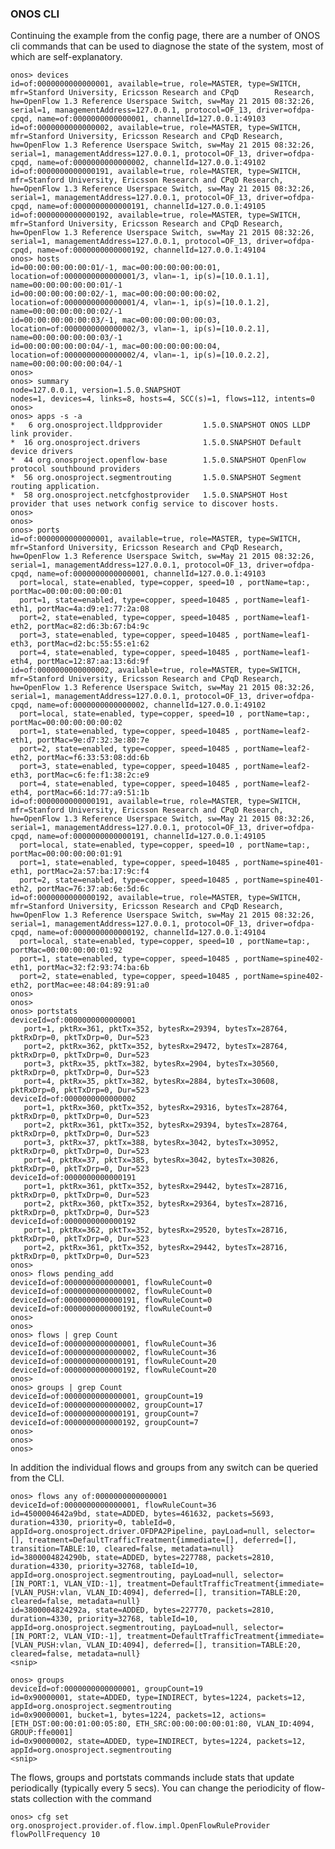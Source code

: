 ### ONOS CLI

Continuing the example from the config page, there are a number of ONOS cli commands that can be used to diagnose the state of the system, most of which are self-explanatory.

    onos> devices
    id=of:0000000000000001, available=true, role=MASTER, type=SWITCH, mfr=Stanford University, Ericsson Research and CPqD        Research, hw=OpenFlow 1.3 Reference Userspace Switch, sw=May 21 2015 08:32:26, serial=1, managementAddress=127.0.0.1, protocol=OF_13, driver=ofdpa-cpqd, name=of:0000000000000001, channelId=127.0.0.1:49103
    id=of:0000000000000002, available=true, role=MASTER, type=SWITCH, mfr=Stanford University, Ericsson Research and CPqD Research, hw=OpenFlow 1.3 Reference Userspace Switch, sw=May 21 2015 08:32:26, serial=1, managementAddress=127.0.0.1, protocol=OF_13, driver=ofdpa-cpqd, name=of:0000000000000002, channelId=127.0.0.1:49102
    id=of:0000000000000191, available=true, role=MASTER, type=SWITCH, mfr=Stanford University, Ericsson Research and CPqD Research, hw=OpenFlow 1.3 Reference Userspace Switch, sw=May 21 2015 08:32:26, serial=1, managementAddress=127.0.0.1, protocol=OF_13, driver=ofdpa-cpqd, name=of:0000000000000191, channelId=127.0.0.1:49105   
    id=of:0000000000000192, available=true, role=MASTER, type=SWITCH, mfr=Stanford University, Ericsson Research and CPqD Research, hw=OpenFlow 1.3 Reference Userspace Switch, sw=May 21 2015 08:32:26, serial=1, managementAddress=127.0.0.1, protocol=OF_13, driver=ofdpa-cpqd, name=of:0000000000000192, channelId=127.0.0.1:49104
    onos> hosts
    id=00:00:00:00:00:01/-1, mac=00:00:00:00:00:01, location=of:0000000000000001/3, vlan=-1, ip(s)=[10.0.1.1], name=00:00:00:00:00:01/-1
    id=00:00:00:00:00:02/-1, mac=00:00:00:00:00:02, location=of:0000000000000001/4, vlan=-1, ip(s)=[10.0.1.2], name=00:00:00:00:00:02/-1
    id=00:00:00:00:00:03/-1, mac=00:00:00:00:00:03, location=of:0000000000000002/3, vlan=-1, ip(s)=[10.0.2.1], name=00:00:00:00:00:03/-1
    id=00:00:00:00:00:04/-1, mac=00:00:00:00:00:04, location=of:0000000000000002/4, vlan=-1, ip(s)=[10.0.2.2], name=00:00:00:00:00:04/-1
    onos> 
    onos> summary
    node=127.0.0.1, version=1.5.0.SNAPSHOT
    nodes=1, devices=4, links=8, hosts=4, SCC(s)=1, flows=112, intents=0
    onos> 
    onos> apps -s -a
    *   6 org.onosproject.lldpprovider         1.5.0.SNAPSHOT ONOS LLDP link provider.
    *  16 org.onosproject.drivers              1.5.0.SNAPSHOT Default device drivers
    *  44 org.onosproject.openflow-base        1.5.0.SNAPSHOT OpenFlow protocol southbound providers
    *  56 org.onosproject.segmentrouting       1.5.0.SNAPSHOT Segment routing application.
    *  58 org.onosproject.netcfghostprovider   1.5.0.SNAPSHOT Host provider that uses network config service to discover hosts. 
    onos> 
    onos> 
    onos> ports
    id=of:0000000000000001, available=true, role=MASTER, type=SWITCH, mfr=Stanford University, Ericsson Research and CPqD Research, hw=OpenFlow 1.3 Reference Userspace Switch, sw=May 21 2015 08:32:26, serial=1, managementAddress=127.0.0.1, protocol=OF_13, driver=ofdpa-cpqd, name=of:0000000000000001, channelId=127.0.0.1:49103
      port=local, state=enabled, type=copper, speed=10 , portName=tap:, portMac=00:00:00:00:00:01
      port=1, state=enabled, type=copper, speed=10485 , portName=leaf1-eth1, portMac=4a:d9:e1:77:2a:08
      port=2, state=enabled, type=copper, speed=10485 , portName=leaf1-eth2, portMac=82:d6:3b:67:b4:9c
      port=3, state=enabled, type=copper, speed=10485 , portName=leaf1-eth3, portMac=d2:bc:55:55:e1:62
      port=4, state=enabled, type=copper, speed=10485 , portName=leaf1-eth4, portMac=12:87:aa:13:6d:9f
    id=of:0000000000000002, available=true, role=MASTER, type=SWITCH, mfr=Stanford University, Ericsson Research and CPqD Research, hw=OpenFlow 1.3 Reference Userspace Switch, sw=May 21 2015 08:32:26, serial=1, managementAddress=127.0.0.1, protocol=OF_13, driver=ofdpa-cpqd, name=of:0000000000000002, channelId=127.0.0.1:49102
      port=local, state=enabled, type=copper, speed=10 , portName=tap:, portMac=00:00:00:00:00:02
      port=1, state=enabled, type=copper, speed=10485 , portName=leaf2-eth1, portMac=9e:d7:32:3e:80:7e
      port=2, state=enabled, type=copper, speed=10485 , portName=leaf2-eth2, portMac=f6:33:53:08:dd:6b
      port=3, state=enabled, type=copper, speed=10485 , portName=leaf2-eth3, portMac=c6:fe:f1:38:2c:e9
      port=4, state=enabled, type=copper, speed=10485 , portName=leaf2-eth4, portMac=66:1d:77:a9:51:1b
    id=of:0000000000000191, available=true, role=MASTER, type=SWITCH, mfr=Stanford University, Ericsson Research and CPqD Research, hw=OpenFlow 1.3 Reference Userspace Switch, sw=May 21 2015 08:32:26, serial=1, managementAddress=127.0.0.1, protocol=OF_13, driver=ofdpa-cpqd, name=of:0000000000000191, channelId=127.0.0.1:49105
      port=local, state=enabled, type=copper, speed=10 , portName=tap:, portMac=00:00:00:00:01:91
      port=1, state=enabled, type=copper, speed=10485 , portName=spine401-eth1, portMac=2a:57:ba:17:9c:f4
      port=2, state=enabled, type=copper, speed=10485 , portName=spine401-eth2, portMac=76:37:ab:6e:5d:6c
    id=of:0000000000000192, available=true, role=MASTER, type=SWITCH, mfr=Stanford University, Ericsson Research and CPqD Research, hw=OpenFlow 1.3 Reference Userspace Switch, sw=May 21 2015 08:32:26, serial=1, managementAddress=127.0.0.1, protocol=OF_13, driver=ofdpa-cpqd, name=of:0000000000000192, channelId=127.0.0.1:49104
      port=local, state=enabled, type=copper, speed=10 , portName=tap:, portMac=00:00:00:00:01:92
      port=1, state=enabled, type=copper, speed=10485 , portName=spine402-eth1, portMac=32:f2:93:74:ba:6b
      port=2, state=enabled, type=copper, speed=10485 , portName=spine402-eth2, portMac=ee:48:04:89:91:a0
    onos> 
    onos> 
    onos> portstats
    deviceId=of:0000000000000001
       port=1, pktRx=361, pktTx=352, bytesRx=29394, bytesTx=28764, pktRxDrp=0, pktTxDrp=0, Dur=523
       port=2, pktRx=362, pktTx=352, bytesRx=29472, bytesTx=28764, pktRxDrp=0, pktTxDrp=0, Dur=523
       port=3, pktRx=35, pktTx=382, bytesRx=2904, bytesTx=30560, pktRxDrp=0, pktTxDrp=0, Dur=523
       port=4, pktRx=35, pktTx=382, bytesRx=2884, bytesTx=30608, pktRxDrp=0, pktTxDrp=0, Dur=523
    deviceId=of:0000000000000002
       port=1, pktRx=360, pktTx=352, bytesRx=29316, bytesTx=28764, pktRxDrp=0, pktTxDrp=0, Dur=523
       port=2, pktRx=361, pktTx=352, bytesRx=29394, bytesTx=28764, pktRxDrp=0, pktTxDrp=0, Dur=523
       port=3, pktRx=37, pktTx=388, bytesRx=3042, bytesTx=30952, pktRxDrp=0, pktTxDrp=0, Dur=523
       port=4, pktRx=37, pktTx=385, bytesRx=3042, bytesTx=30826, pktRxDrp=0, pktTxDrp=0, Dur=523
    deviceId=of:0000000000000191
       port=1, pktRx=361, pktTx=352, bytesRx=29442, bytesTx=28716, pktRxDrp=0, pktTxDrp=0, Dur=523
       port=2, pktRx=360, pktTx=352, bytesRx=29364, bytesTx=28716, pktRxDrp=0, pktTxDrp=0, Dur=523
    deviceId=of:0000000000000192
       port=1, pktRx=362, pktTx=352, bytesRx=29520, bytesTx=28716, pktRxDrp=0, pktTxDrp=0, Dur=523
       port=2, pktRx=361, pktTx=352, bytesRx=29442, bytesTx=28716, pktRxDrp=0, pktTxDrp=0, Dur=523
    onos> 
    onos> flows pending_add
    deviceId=of:0000000000000001, flowRuleCount=0
    deviceId=of:0000000000000002, flowRuleCount=0
    deviceId=of:0000000000000191, flowRuleCount=0
    deviceId=of:0000000000000192, flowRuleCount=0
    onos> 
    onos> 
    onos> flows | grep Count
    deviceId=of:0000000000000001, flowRuleCount=36
    deviceId=of:0000000000000002, flowRuleCount=36
    deviceId=of:0000000000000191, flowRuleCount=20
    deviceId=of:0000000000000192, flowRuleCount=20
    onos> 
    onos> groups | grep Count
    deviceId=of:0000000000000001, groupCount=19
    deviceId=of:0000000000000002, groupCount=17
    deviceId=of:0000000000000191, groupCount=7
    deviceId=of:0000000000000192, groupCount=7
    onos> 
    onos> 
    onos> 


In addition the individual flows and groups from any switch can be queried from the CLI.

    onos> flows any of:0000000000000001
    deviceId=of:0000000000000001, flowRuleCount=36
    id=4500004642a9bd, state=ADDED, bytes=461632, packets=5693, duration=4330, priority=0, tableId=0, appId=org.onosproject.driver.OFDPA2Pipeline, payLoad=null, selector=[], treatment=DefaultTrafficTreatment{immediate=[], deferred=[], transition=TABLE:10, cleared=false, metadata=null}
    id=3800004824290b, state=ADDED, bytes=227788, packets=2810, duration=4330, priority=32768, tableId=10, appId=org.onosproject.segmentrouting, payLoad=null, selector=[IN_PORT:1, VLAN_VID:-1], treatment=DefaultTrafficTreatment{immediate=[VLAN_PUSH:vlan, VLAN_ID:4094], deferred=[], transition=TABLE:20, cleared=false, metadata=null}
    id=3800004824292a, state=ADDED, bytes=227770, packets=2810, duration=4330, priority=32768, tableId=10, appId=org.onosproject.segmentrouting, payLoad=null, selector=[IN_PORT:2, VLAN_VID:-1], treatment=DefaultTrafficTreatment{immediate=[VLAN_PUSH:vlan, VLAN_ID:4094], deferred=[], transition=TABLE:20, cleared=false, metadata=null}
    <snip>

    onos> groups
    deviceId=of:0000000000000001, groupCount=19
    id=0x90000001, state=ADDED, type=INDIRECT, bytes=1224, packets=12, appId=org.onosproject.segmentrouting
    id=0x90000001, bucket=1, bytes=1224, packets=12, actions=[ETH_DST:00:00:01:00:05:80, ETH_SRC:00:00:00:00:01:80, VLAN_ID:4094, GROUP:ffe0001]
    id=0x90000002, state=ADDED, type=INDIRECT, bytes=1224, packets=12, appId=org.onosproject.segmentrouting
    <snip>

The flows, groups and portstats commands include stats that update periodically (typically every 5 secs). You can change the periodicity of flow-stats collection with the command

`onos> cfg set org.onosproject.provider.of.flow.impl.OpenFlowRuleProvider flowPollFrequency 10`


